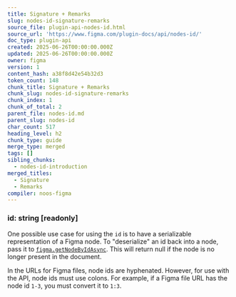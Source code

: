 ```yaml
---
title: Signature + Remarks
slug: nodes-id-signature-remarks
source_file: plugin-api-nodes-id.html
source_url: 'https://www.figma.com/plugin-docs/api/nodes-id/'
doc_type: plugin-api
created: 2025-06-26T00:00:00.000Z
updated: 2025-06-26T00:00:00.000Z
owner: figma
version: 1
content_hash: a38f8d42e54b32d3
token_count: 148
chunk_title: Signature + Remarks
chunk_slug: nodes-id-signature-remarks
chunk_index: 1
chunk_of_total: 2
parent_file: nodes-id.md
parent_slug: nodes-id
char_count: 517
heading_level: h2
chunk_type: guide
merge_type: merged
tags: []
sibling_chunks:
  - nodes-id-introduction
merged_titles:
  - Signature
  - Remarks
compiler: noos-figma
---
```


### id: string [readonly]

One possible use case for using the `id` is to have a serializable representation of a Figma node. To "deserialize" an id back into a node, pass it to [`figma.getNodeByIdAsync`](/plugin-docs/api/figma/#getnodebyidasync). This will return null if the node is no longer present in the document.

In the URLs for Figma files, node ids are hyphenated. However, for use with the API, node ids must use colons. For example, if a Figma file URL has the node id `1-3`, you must convert it to `1:3`.
